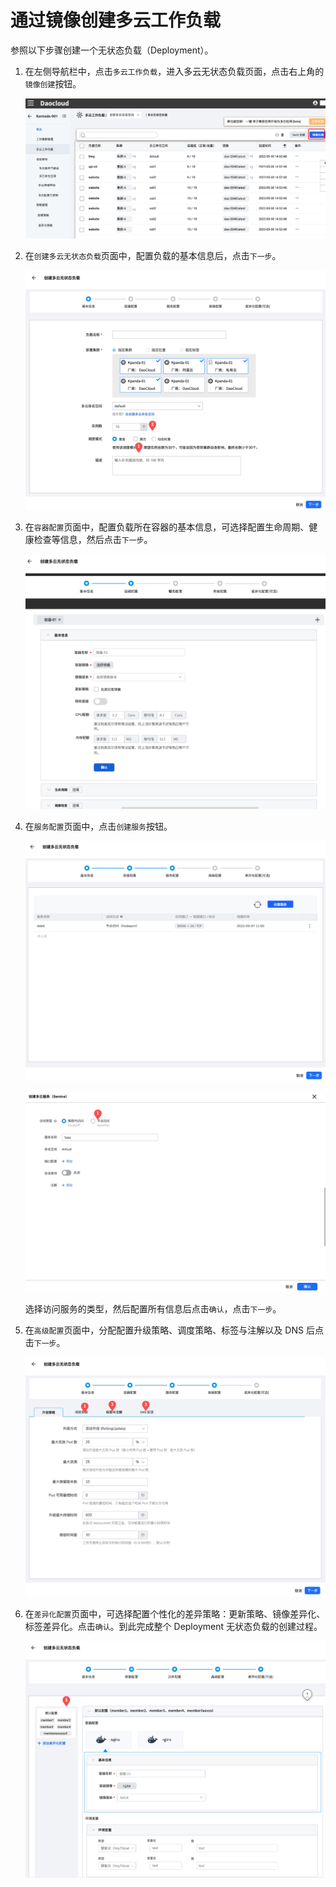 # 通过镜像创建多云工作负载

参照以下步骤创建一个无状态负载（Deployment）。

1. 在左侧导航栏中，点击`多云工作负载`，进入多云无状态负载页面，点击右上角的`镜像创建`按钮。

    ![image](../images/deployment01.png)

2. 在`创建多云无状态负载`页面中，配置负载的基本信息后，点击`下一步`。

    ![image](../images/deployment02.png)

3. 在`容器配置`页面中，配置负载所在容器的基本信息，可选择配置生命周期、健康检查等信息，然后点击`下一步`。

    ![image](../images/deployment03.png)

4. 在`服务配置`页面中，点击`创建服务`按钮。

    ![image](../images/deployment04.png)

    ![image](../images/deployment05.png)

    选择访问服务的类型，然后配置所有信息后点击`确认`，点击`下一步`。

5. 在`高级配置`页面中，分配配置升级策略、调度策略、标签与注解以及 DNS 后点击`下一步`。

    ![image](../images/deployment06.png)

6. 在`差异化配置`页面中，可选择配置个性化的差异策略：更新策略、镜像差异化、标签差异化。点击`确认`。到此完成整个 Deployment 无状态负载的创建过程。

    ![image](../images/deployment07.png)
